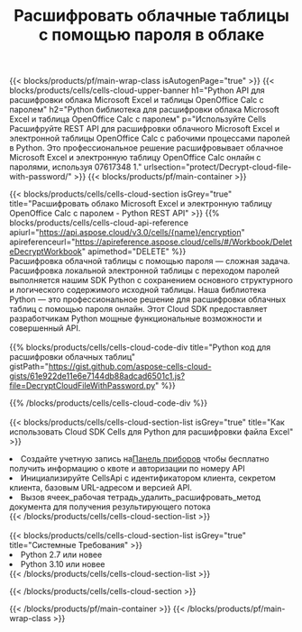 ﻿---
title:  Расшифровать облачные таблицы с помощью пароля в облаке
description:  Облачные API и SDK для Microsoft Excel и OpenOffice Calc расшифровывают облачные файлы с помощью пароля. Расшифруйте облачные таблицы с помощью облака Cells API. SDK поддерживает различные языки разработки. К ним относятся Android, C#, Go, Java, NodeJS, Perl, PHP, Python, Ruby и Swift.
---
{{< blocks/products/pf/main-wrap-class isAutogenPage="true" >}}
{{< blocks/products/cells/cells-cloud-upper-banner h1="Python API для расшифровки облака Microsoft Excel и таблицы OpenOffice Calc с паролем" h2="Python библиотека для расшифровки облака Microsoft Excel и таблица OpenOffice Calc с паролем" p="Используйте Cells Расшифруйте REST API для расшифровки облачного Microsoft Excel и электронной таблицы OpenOffice Calc с рабочими процессами паролей в Python. Это профессиональное решение расшифровывает облачное Microsoft Excel и электронную таблицу OpenOffice Calc онлайн с паролями, используя 07617348 1." urlsection="protect/Decrypt-cloud-file-with-password/" >}}
{{< blocks/products/pf/main-container >}}

{{< blocks/products/cells/cells-cloud-section isGrey="true" title="Расшифровать облако Microsoft Excel и электронную таблицу OpenOffice Calc с паролем - Python REST API" >}}
{{% blocks/products/cells/cells-cloud-api-reference apiurl="https://api.aspose.cloud/v3.0/cells/{name}/encryption" apireferenceurl="https://apireference.aspose.cloud/cells/#/Workbook/DeleteDecryptWorkbook" apimethod="DELETE" %}}
<br/>
Расшифровка облачной таблицы с помощью пароля — сложная задача. Расшифровка локальной электронной таблицы с переходом паролей выполняется нашим SDK Python с сохранением основного структурного и логического содержимого исходной таблицы. Наша библиотека Python — это профессиональное решение для расшифровки облачных таблиц с помощью пароля онлайн. Этот Cloud SDK предоставляет разработчикам Python мощные функциональные возможности и совершенный API.
<br/>
<br/>
{{% blocks/products/cells/cells-cloud-code-div title="Python код для расшифровки облачных таблиц" gistPath="https://gist.github.com/aspose-cells-cloud-gists/61e922de11e6e7144db88adcad6501c1.js?file=DecryptCloudFileWithPassword.py" %}}
  
{{% /blocks/products/cells/cells-cloud-code-div %}}
<br/>
<br/>
{{< blocks/products/cells/cells-cloud-section-list isGrey="true" title="Как использовать Cloud SDK Cells для Python для расшифровки файла Excel" >}}
<li> Создайте учетную запись на<a href="https://dashboard.aspose.cloud/">Панель приборов</a> чтобы бесплатно получить информацию о квоте и авторизации по номеру API</li>
<li>Инициализируйте CellsApi с идентификатором клиента, секретом клиента, базовым URL-адресом и версией API.</li>
<li>Вызов ячеек_рабочая тетрадь_удалить_расшифровать_метод документа для получения результирующего потока</li>
{{< /blocks/products/cells/cells-cloud-section-list >}}
<br/>
<br/>
{{< blocks/products/cells/cells-cloud-section-list isGrey="true" title="Системные Требования" >}}
<li>Python 2.7 или новее</li>
<li>Python 3.10 или новее</li>
{{< /blocks/products/cells/cells-cloud-section-list >}}

{{< /blocks/products/cells/cells-cloud-section >}}

{{< /blocks/products/pf/main-container >}}
{{< /blocks/products/pf/main-wrap-class >}}
